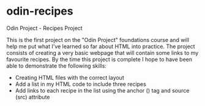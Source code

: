 # odin-recipes
Odin Project - Recipes Project

This is the first project on the "Odin Project" foundations course and will help me put what I've learned so far about HTML into practice. The project consists of creating a very basic webpage that will contain some links to my favourite recipes. By the time this project is complete I hope to have been able to demonstrate the following skills:

  - Creating HTML files with the correct layout
  - Add a list in my HTML code to include three recipes
  - Add links to each recipe in the list using the anchor (<a>) tag and source (src) attribute